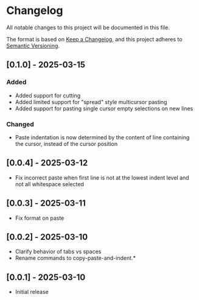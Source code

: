 # Changelog

All notable changes to this project will be documented in this file.

The format is based on [Keep a Changelog](https://keepachangelog.com/en/1.1.0/),
and this project adheres to [Semantic Versioning](https://semver.org/spec/v2.0.0.html).

## [0.1.0] - 2025-03-15

### Added

- Added support for cutting
- Added limited support for "spread" style multicursor pasting
- Added support for pasting single cursor empty selections on new lines

### Changed

- Paste indentation is now determined by the content of line containing the cursor, instead of the cursor position

## [0.0.4] - 2025-03-12

- Fix incorrect paste when first line is not at the lowest indent level and not all whitespace selected

## [0.0.3] - 2025-03-11

- Fix format on paste

## [0.0.2] - 2025-03-10

- Clarify behavior of tabs vs spaces
- Rename commands to copy-paste-and-indent.*

## [0.0.1] - 2025-03-10

- Initial release
